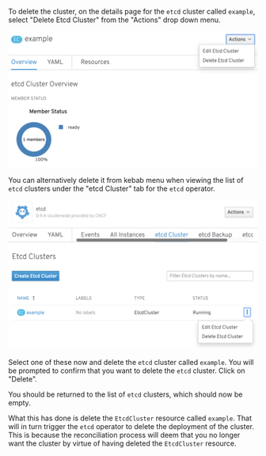 To delete the cluster, on the details page for the `etcd` cluster called `example`, select "Delete Etcd Cluster" from the "Actions" drop down menu.

![](delete-etcd-cluster-from-details.png)

You can alternatively delete it from kebab menu when viewing the list of `etcd` clusters under the "etcd Cluster" tab for the `etcd` operator.

![](delete-etcd-cluster-from-list.png)

Select one of these now and delete the `etcd` cluster called `example`. You will be prompted to confirm that you want to delete the `etcd` cluster. Click on "Delete".

You should be returned to the list of `etcd` clusters, which should now be empty.

What this has done is delete the `EtcdCluster` resource called `example`. That will in turn trigger the `etcd` operator to delete the deployment of the cluster. This is because the reconciliation process will deem that you no longer want the cluster by virtue of having deleted the `EtcdCluster` resource.

